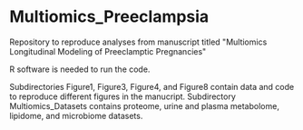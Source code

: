 # Multiomics_Preeclampsia

Repository to reproduce analyses from manuscript titled "Multiomics Longitudinal Modeling of Preeclamptic Pregnancies"

R software is needed to run the code.

Subdirectories Figure1, Figure3, Figure4, and Figure8 contain data and code to reproduce different figures in the manucript. Subdirectory Multiomics_Datasets contains proteome, urine and plasma metabolome, lipidome, and microbiome datasets.



